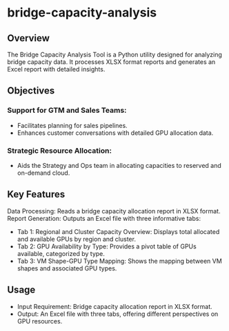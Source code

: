 # bridge-capacity-analysis

## Overview
The Bridge Capacity Analysis Tool is a Python utility designed for analyzing bridge capacity data. It processes XLSX format reports and generates an Excel report with detailed insights.

## Objectives
### Support for GTM and Sales Teams:
* Facilitates planning for sales pipelines.
* Enhances customer conversations with detailed GPU allocation data.
### Strategic Resource Allocation:
* Aids the Strategy and Ops team in allocating capacities to reserved and on-demand cloud.

## Key Features
Data Processing: Reads a bridge capacity allocation report in XLSX format.
Report Generation: Outputs an Excel file with three informative tabs:
* Tab 1: Regional and Cluster Capacity Overview: Displays total allocated and available GPUs by region and cluster.
* Tab 2: GPU Availability by Type: Provides a pivot table of GPUs available, categorized by type.
* Tab 3: VM Shape-GPU Type Mapping: Shows the mapping between VM shapes and associated GPU types.

## Usage
* Input Requirement: Bridge capacity allocation report in XLSX format.
* Output: An Excel file with three tabs, offering different perspectives on GPU resources.

